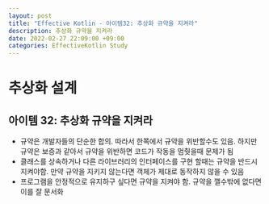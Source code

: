 ```yaml
---
layout: post
title: "Effective Kotlin - 아이템32: 추상화 규약을 지켜라"
description: 추상화 규약을 지켜라
date: 2022-02-27 22:09:00 +09:00
categories: EffectiveKotlin Study
---
```



# 추상화 설계

## 아이템 32: 추상화 규약을 지켜라
- 규약은 개발자들의 단순한 합의. 따라서 한쪽에서 규약을 위반할수도 있음. 하지만 규약은 보증과 같아서 규약을 위반하면 코드가 작동을 멈췃을때 문제가 됨
- 클래스를 상속하거나 다른 라이브러리의 인터페이스를 구현 할때는 규약을 반드시 지켜야함. 만약 규약을 지키지 않는다면 객체가 제대로 동작하지 않을 수 있음
- 프로그램을 안정적으로 유지하구 싶다면 규약을 지켜야 함. 규약을 깰수밖에 없다면 이를 잘 문서화

